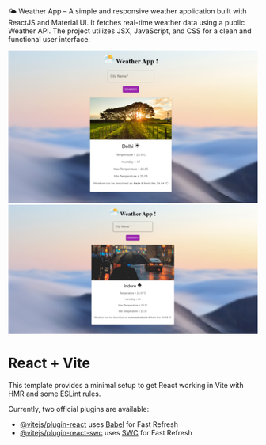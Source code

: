 🌤️ Weather App – A simple and responsive weather application built with ReactJS and Material UI. It fetches real-time weather data using a public Weather API. The project utilizes JSX, JavaScript, and CSS for a clean and functional user interface.

![Weather App Screenshot](./public/screenshot.png)
![Weather App Screenshot](./public/screenshot1.png)

# React + Vite

This template provides a minimal setup to get React working in Vite with HMR and some ESLint rules.

Currently, two official plugins are available:

- [@vitejs/plugin-react](https://github.com/vitejs/vite-plugin-react/blob/main/packages/plugin-react) uses [Babel](https://babeljs.io/) for Fast Refresh
- [@vitejs/plugin-react-swc](https://github.com/vitejs/vite-plugin-react/blob/main/packages/plugin-react-swc) uses [SWC](https://swc.rs/) for Fast Refresh


